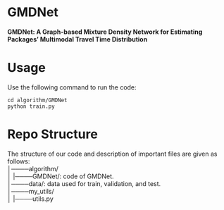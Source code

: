 # GMDNet
**GMDNet: A Graph-based Mixture Density Network for Estimating Packages’ Multimodal Travel Time Distribution**

# Usage
Use the following command to run the code:

```
cd algorithm/GMDNet
python train.py
```

# Repo Structure
The structure of our code and description of important files are given as follows:  
│────algorithm/  
│      |────GMDNet/: code of GMDNet.  
│────data/: data used for train, validation, and test.  
│────my_utils/  
│      |────utils.py   
